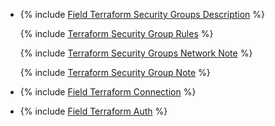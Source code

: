 
* {% include [Field Terraform Security Groups Description](../../fields/kafka/terraform/sg-description.md) %}

   {% include [Terraform Security Group Rules](../../fields/kafka/terraform/sg-mdb-rules.md) %}

   {% include [Terraform Security Groups Network Note](../../fields/kafka/terraform/sg-mdb-network.md) %}

   {% include [Terraform Security Group Note](../../fields/kafka/terraform/sg-note.md) %}


* {% include [Field Terraform Connection](../../fields/kafka/terraform/connection-mdb.md) %}

* {% include [Field Terraform Auth](../../fields/kafka/terraform/auth.md) %}
